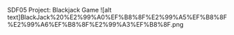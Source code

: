 SDF05 Project: Blackjack Game
![alt text]BlackJack%20%E2%99%A0%EF%B8%8F%E2%99%A5%EF%B8%8F%E2%99%A6%EF%B8%8F%E2%99%A3%EF%B8%8F.png
